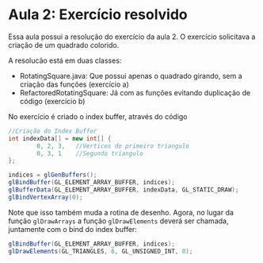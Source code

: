 # Aula 2: Exercício resolvido


Essa aula possui a resolução do exercício da aula 2. O exercício solicitava a criação de um quadrado colorido.

A resolucão está em duas classes:

- RotatingSquare.java: Que possui apenas o quadrado girando, sem a criação das funções (exercício a) 
- RefactoredRotatingSquare: Já com as funções evitando duplicação de código (exercício b)

No exercício é criado o index buffer, através do código
 
```java 
//Criação do Index Buffer
int indexData[] = new int[] {
        0, 2, 3,   //Vertices do primeiro triangulo
        0, 3, 1    //Segundo triangulo
};

indices = glGenBuffers();
glBindBuffer(GL_ELEMENT_ARRAY_BUFFER, indices);
glBufferData(GL_ELEMENT_ARRAY_BUFFER, indexData, GL_STATIC_DRAW);
glBindVertexArray(0);
```

Note que isso também muda a rotina de desenho. Agora, no lugar da função `glDrawArrays` a função `glDrawElements` deverá 
ser chamada, juntamente com o bind do index buffer:

```java
glBindBuffer(GL_ELEMENT_ARRAY_BUFFER, indices);
glDrawElements(GL_TRIANGLES, 6, GL_UNSIGNED_INT, 0);
```